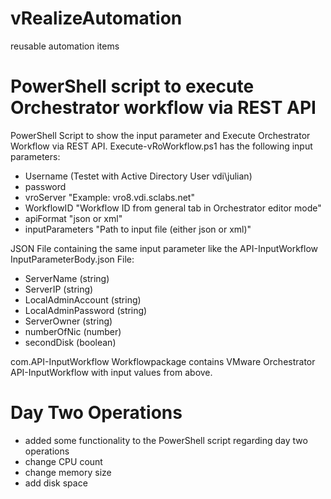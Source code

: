 
# vRealizeAutomation
reusable automation items

# PowerShell script to execute Orchestrator workflow via REST API

PowerShell Script to show the input parameter and Execute Orchestrator Workflow via REST API. 
Execute-vRoWorkflow.ps1 has the following input parameters:
- Username (Testet with Active Directory User vdi\julian)
- password 
- vroServer "Example: vro8.vdi.sclabs.net"
- WorkflowID "Workflow ID from general tab in Orchestrator editor mode"
- apiFormat "json or xml"
- inputParameters "Path to input file (either json or xml)"

JSON File containing the same input parameter like the API-InputWorkflow
InputParameterBody.json File:
- ServerName (string)
- ServerIP (string)
- LocalAdminAccount (string)
- LocalAdminPassword (string)
- ServerOwner (string)
- numberOfNic (number)
- secondDisk (boolean)

com.API-InputWorkflow Workflowpackage contains VMware Orchestrator API-InputWorkflow with input values from above.


# Day Two Operations
+ added some functionality to the PowerShell script regarding day two operations
+ change CPU count
+ change memory size
+ add disk space

